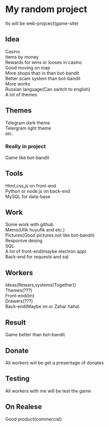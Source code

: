 # My random project 
Its will be web-projcect(game-site)
## Idea
Casino  
Items by money  
Rewards for wins or looses in casino  
Good moving on map  
More shops than in than bot-bandit  
Better scam system than bot-bandit  
More works  
Russian language(Can switch to english)  
A lot of themes  

## Themes
Telegram dark theme  
Telergram light theme  
etc.


### Really in project
Game like bot-bandit   


## Tools
Html,css,js on front-end  
Python or node.js on back-end  
MySQL for data-base  

## Work
Some work with github  
Mems(Ufik huyufik and etc.)  
Pictures(Good pictures,not like bot-bandit)  
Responive desing  
SQL  
A lot of front-end(maybe electron app)  
Back-end for requests and sql  


## Workers
Ideas(Rewars,systems(Together))  
Themes(???)  
Front-end(Im)  
Drawers(???)  
Back-end(Maybe im or Zahar haha)  

## Result
Game better than bot-bandit

## Donate 

All workers wiil be get a presentage of donates


## Testing
All workers with me will be test the game



## On Realese
Good product(commercial)


